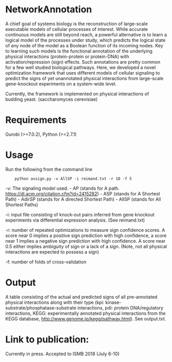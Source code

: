 # NetworkAnnotation
A chief goal of systems biology is the reconstruction of large-scale executable models of
cellular processes of interest. While accurate continuous models are still beyond reach, a powerful
alternative is to learn a logical model of the processes under study, which predicts the logical state of
any node of the model as a Boolean function of its incoming nodes. Key to learning such models is the
functional annotation of the underlying physical interactions (protein-protein or protein-DNA) with activation/repression (sign) effects. Such annotations are pretty common for a few well studied biological pathways. Here, we developed a novel optimization framework that uses different models
of cellular signaling to predict the signs of yet unannotated physical interactions from large-scale gene-knockout experiments on a system-wide level. 

Currently, the framework is implemented on physical interactions of budding yeast. (saccharomyces cerevisiae)

# Requirements
Gurobi (>=7.0.2), 
Python (>=2.7.1)
# Usage
Run the following from the command line
```
    python assign.py -v AllSP -i reimand.txt -r 10 -f 5

```

-v: The signaling model used.
    - AP (stands for A path. https://dl.acm.org/citation.cfm?id=2415282)
    - ASP (stands for A Shortest Path) 
    - AdirSP (stands for A directed Shortest Path)
    - AllSP (stands for All Shortest Paths)

-i: input file consisting of knock-out pairs inferred from gene knockout experiments via differential expression analysis. (See reimand.txt)

-r: number of repeated optimizations to measure sign confidence scores. A score near 0 implies a positive sign prediction with high confidence, a score near 1 implies a negative sign prediction with high confidence. A score near 0.5 either implies ambiguity of sign or a lack of a sign. (Note, not all physical interactions are expected to possess a sign)

-f: number of folds of cross-validation

# Output
A table consisting of the actual and predicted signs of all pre-annotated physical interactions along with their type (kpi: kinase-substrate/phosphatase-substrate interactions, pdi: protein DNA/regulatory interactions, KEGG: experimentally annotated physical interactions from the KEGG database, http://www.genome.jp/kegg/pathway.html). See output.txt.

# Link to publication: 
Currently in press. Accepted to ISMB 2018 (July 6-10)
